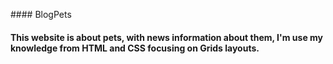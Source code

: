 ###﻿# BlogPets

#### This website is about pets, with news information about them, I'm use my knowledge from HTML and CSS focusing on Grids layouts.
